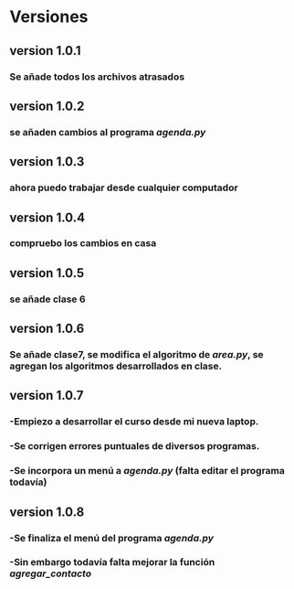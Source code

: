 # Versiones
## version 1.0.1
### Se añade todos los archivos atrasados
## version 1.0.2
### se añaden cambios al programa *agenda.py*
## version 1.0.3
### ahora puedo trabajar desde cualquier computador
## version 1.0.4
### compruebo los cambios en casa
## version 1.0.5
### se añade clase 6
## version 1.0.6
### Se añade clase7, se modifica el algoritmo de *area.py*, se agregan los algoritmos desarrollados en clase.
## version 1.0.7
### -Empiezo a desarrollar el curso desde mi nueva laptop.
### -Se corrigen errores puntuales de diversos programas.
### -Se incorpora un menú a *agenda.py* (falta editar el programa todavía)
## version 1.0.8
### -Se finaliza el menú del programa *agenda.py*
### -Sin embargo todavía falta mejorar la función *agregar_contacto*